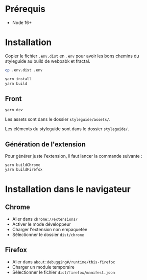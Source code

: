 # Prérequis

- Node 16+

# Installation

Copier le fichier `.env.dist` en `.env` pour avoir les bons chemins du styleguide au build de webpabk et fractal.

```bash
cp .env.dist .env
```

```bash
yarn install
yarn build
```

## Front

```bash
yarn dev
```

Les assets sont dans le dossier `styleguide/assets/`.

Les éléments du styleguide sont dans le dossier `styleguide/`.

## Génération de l'extension

Pour générer juste l'extension, il faut lancer la commande suivante :

```bash
yarn buildChrome
yarn buildFirefox
```

# Installation dans le navigateur

## Chrome

- Aller dans `chrome://extensions/`
- Activer le mode développeur
- Charger l'extension non empaquetée
- Sélectionner le dossier `dist/chrome`

## Firefox

- Aller dans `about:debugging#/runtime/this-firefox`
- Charger un module temporaire
- Sélectionner le fichier `dist/firefox/manifest.json`

